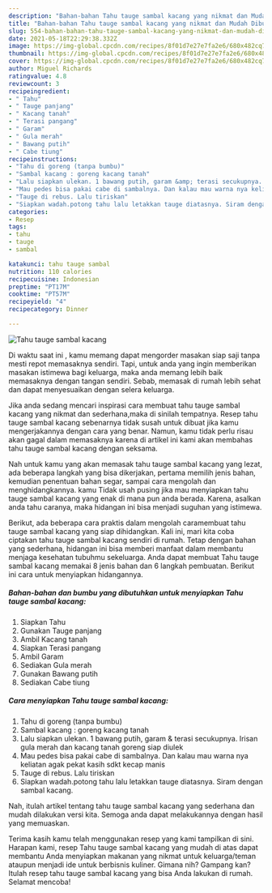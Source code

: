 ```yaml
---
description: "Bahan-bahan Tahu tauge sambal kacang yang nikmat dan Mudah Dibuat"
title: "Bahan-bahan Tahu tauge sambal kacang yang nikmat dan Mudah Dibuat"
slug: 554-bahan-bahan-tahu-tauge-sambal-kacang-yang-nikmat-dan-mudah-dibuat
date: 2021-05-18T22:29:38.332Z
image: https://img-global.cpcdn.com/recipes/8f01d7e27e7fa2e6/680x482cq70/tahu-tauge-sambal-kacang-foto-resep-utama.jpg
thumbnail: https://img-global.cpcdn.com/recipes/8f01d7e27e7fa2e6/680x482cq70/tahu-tauge-sambal-kacang-foto-resep-utama.jpg
cover: https://img-global.cpcdn.com/recipes/8f01d7e27e7fa2e6/680x482cq70/tahu-tauge-sambal-kacang-foto-resep-utama.jpg
author: Miguel Richards
ratingvalue: 4.8
reviewcount: 3
recipeingredient:
- " Tahu"
- " Tauge panjang"
- " Kacang tanah"
- " Terasi pangang"
- " Garam"
- " Gula merah"
- " Bawang putih"
- " Cabe tiung"
recipeinstructions:
- "Tahu di goreng (tanpa bumbu)"
- "Sambal kacang : goreng kacang tanah"
- "Lalu siapkan ulekan. 1 bawang putih, garam &amp; terasi secukupnya. Irisan gula merah dan kacang tanah goreng siap diulek"
- "Mau pedes bisa pakai cabe di sambalnya. Dan kalau mau warna nya keliatan agak pekat kasih sdkt kecap manis"
- "Tauge di rebus. Lalu tiriskan"
- "Siapkan wadah.potong tahu lalu letakkan tauge diatasnya. Siram dengan sambal kacang."
categories:
- Resep
tags:
- tahu
- tauge
- sambal

katakunci: tahu tauge sambal 
nutrition: 110 calories
recipecuisine: Indonesian
preptime: "PT17M"
cooktime: "PT57M"
recipeyield: "4"
recipecategory: Dinner

---
```



![Tahu tauge sambal kacang](https://img-global.cpcdn.com/recipes/8f01d7e27e7fa2e6/680x482cq70/tahu-tauge-sambal-kacang-foto-resep-utama.jpg)

Di waktu  saat ini , kamu memang dapat mengorder masakan siap saji tanpa mesti repot memasaknya sendiri. Tapi, untuk anda yang ingin memberikan masakan istimewa bagi keluarga, maka anda memang lebih baik memasaknya dengan tangan sendiri. Sebab, memasak di rumah lebih sehat dan dapat menyesuaikan dengan selera keluarga.

Jika anda sedang mencari inspirasi cara membuat tahu tauge sambal kacang yang nikmat dan sederhana,maka di sinilah tempatnya. Resep tahu tauge sambal kacang  sebenarnya tidak susah untuk dibuat jika kamu mengerjakannya dengan cara yang benar. Namun, kamu tidak perlu risau akan gagal dalam memasaknya 
karena di artikel ini kami akan membahas tahu tauge sambal kacang dengan seksama.  



Nah untuk kamu yang akan memasak tahu tauge sambal kacang yang lezat, ada beberapa langkah yang bisa dikerjakan, pertama memilih jenis bahan, kemudian penentuan bahan segar, sampai cara mengolah dan menghidangkannya. kamu Tidak usah pusing jika mau menyiapkan tahu tauge sambal kacang yang enak di mana pun anda berada. Karena, asalkan anda  tahu caranya, maka hidangan ini bisa menjadi suguhan yang istimewa.

Berikut, ada beberapa cara praktis  dalam mengolah caramembuat tahu tauge sambal kacang yang siap dihidangkan. Kali ini, mari kita coba ciptakan tahu tauge sambal kacang sendiri di rumah. Tetap dengan bahan yang sederhana, hidangan ini bisa memberi manfaat dalam membantu menjaga kesehatan tubuhmu sekeluarga. Anda dapat membuat Tahu tauge sambal kacang memakai 8 jenis bahan dan 6 langkah pembuatan. Berikut ini cara untuk menyiapkan hidangannya.

<!--inarticleads1-->

##### Bahan-bahan dan bumbu yang dibutuhkan untuk menyiapkan Tahu tauge sambal kacang:

1. Siapkan  Tahu
1. Gunakan  Tauge panjang
1. Ambil  Kacang tanah
1. Siapkan  Terasi pangang
1. Ambil  Garam
1. Sediakan  Gula merah
1. Gunakan  Bawang putih
1. Sediakan  Cabe tiung




<!--inarticleads2-->

##### Cara menyiapkan Tahu tauge sambal kacang:

1. Tahu di goreng (tanpa bumbu)
1. Sambal kacang : goreng kacang tanah
1. Lalu siapkan ulekan. 1 bawang putih, garam &amp; terasi secukupnya. Irisan gula merah dan kacang tanah goreng siap diulek
1. Mau pedes bisa pakai cabe di sambalnya. Dan kalau mau warna nya keliatan agak pekat kasih sdkt kecap manis
1. Tauge di rebus. Lalu tiriskan
1. Siapkan wadah.potong tahu lalu letakkan tauge diatasnya. Siram dengan sambal kacang.




Nah, itulah artikel tentang  tahu tauge sambal kacang  yang sederhana dan mudah dilakukan versi kita. Semoga anda dapat melakukannya dengan hasil yang memuaskan. 

Terima kasih kamu telah menggunakan resep yang kami tampilkan di sini. Harapan kami, resep  Tahu tauge sambal kacang yang mudah di atas dapat membantu Anda menyiapkan makanan yang nikmat untuk keluarga/teman ataupun menjadi ide untuk berbisnis kuliner. Gimana nih? Gampang kan? Itulah resep tahu tauge sambal kacang yang bisa Anda lakukan di rumah. Selamat mencoba!

